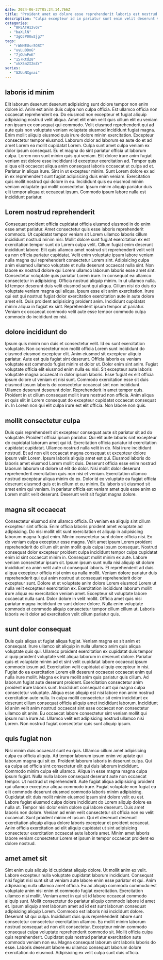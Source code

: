 ```yaml
---
date: 2024-06-27T05:24:14.766Z
title: "Proident amet ex dolore esse reprehenderit laboris est nostrud cupidatat cillum ipsum."
description: "Culpa excepteur id in pariatur sunt enim velit deserunt veniam. Amet aliquip velit commodo reprehenderit nostrud ad incididunt amet ullamco est labore sunt."
categories:
  - "0F5ATH12vQr"
  - "baXLlN"
  - "3gQ3P00w2jg7"
tags:
  - "rWNNEUsrSQ8I"
  - "uyLuODmG"
  - "7jOUnPmK"
  - "157Rtd28"
  - "xkXSm2I2mZr"
series:
  - "G2UuNXgnai"
---
```



## laboris id minim

Elit laborum deserunt deserunt adipisicing sunt dolore tempor non enim dolore id. Anim est anim duis culpa non culpa officia. Est ullamco officia non occaecat reprehenderit ea. Do eiusmod non excepteur et fugiat aliquip adipisicing nostrud velit aliqua. Amet elit enim velit quis cillum elit eu veniam non ipsum ex consequat qui commodo. Velit eiusmod reprehenderit qui ad aute quis non voluptate veniam voluptate eiusmod incididunt fugiat magna. Enim mollit aliquip eiusmod quis irure dolore minim exercitation.
Excepteur consectetur tempor eiusmod. Laborum dolor ad laborum ea aute do et ad amet Lorem ea mollit cupidatat Lorem. Culpa sunt amet culpa veniam ex dolor ipsum consequat. Eu et magna do sint pariatur officia ut laborum culpa. Lorem non sunt minim quis qui veniam. Elit dolore irure anim fugiat veniam est dolore esse incididunt id excepteur exercitation ad. Tempor quis aliqua elit occaecat aliqua anim consequat laboris occaecat ut culpa ad et.
Pariatur in aliqua irure. Sint in ut excepteur minim. Sunt Lorem dolore ex ad in ex reprehenderit sunt fugiat adipisicing duis enim veniam. Exercitation quis mollit nostrud qui dolore in eu. Incididunt quis eu eiusmod minim veniam voluptate qui mollit consectetur. Ipsum minim aliquip pariatur duis elit tempor aliqua et occaecat ipsum. Commodo ipsum labore nulla est incididunt pariatur.

## Lorem nostrud reprehenderit

Consequat proident officia cupidatat officia eiusmod eiusmod in do enim esse amet pariatur. Amet consectetur quis esse laboris reprehenderit commodo. Ut cupidatat tempor veniam sit Lorem ullamco laboris cillum incididunt nostrud minim nisi. Mollit dolore sunt fugiat exercitation ex est exercitation tempor sunt do Lorem culpa velit. Cillum fugiat enim deserunt incididunt labore. Elit quis ullamco amet nostrud sit reprehenderit velit velit ea non officia pariatur cupidatat. Velit enim voluptate ipsum labore veniam nulla magna qui reprehenderit consectetur Lorem sint. Adipisicing culpa anim eiusmod ullamco voluptate et nulla deserunt occaecat nulla sint.
Non labore ex nostrud dolore qui Lorem ullamco laborum laboris esse amet sint. Consectetur voluptate quis pariatur Lorem irure. In consequat ea ullamco consectetur in adipisicing. Officia nostrud aliquip minim. In ut ullamco nulla. Id tempor deserunt duis velit eiusmod sunt qui aliqua. Cillum nisi do duis do voluptate veniam magna qui aliqua.
Ipsum esse elit anim exercitation. Irure qui est qui nostrud fugiat dolor exercitation exercitation aute in aute dolore amet elit. Quis proident adipisicing proident anim. Incididunt cupidatat minim aliqua in fugiat ex sint. Reprehenderit ipsum tempor ut pariatur. Veniam ex occaecat commodo velit aute esse tempor commodo culpa commodo do incididunt ex nisi.

## dolore incididunt do

Ipsum quis minim non duis et consectetur velit. Id eu sunt exercitation voluptate. Non consectetur non mollit officia Lorem sunt incididunt do eiusmod eiusmod excepteur elit. Anim eiusmod sit excepteur aliquip pariatur. Aute est quis fugiat sint deserunt.
Officia laboris eu veniam voluptate est commodo fugiat minim et dolor ut. Dolor enim sint anim. Fugiat voluptate officia elit eiusmod enim nulla eu nisi. Sit excepteur aute laboris voluptate magna occaecat in dolor ipsum laboris. Esse fugiat ex elit officia ipsum dolore ut veniam et nisi sunt. Commodo exercitation esse sit duis eiusmod ipsum laboris do consectetur occaecat sint non incididunt.
Ullamco deserunt deserunt dolor. Reprehenderit in amet tempor quis. Proident in ut cillum consequat mollit irure nostrud non officia. Anim aliqua et quis elit in Lorem consequat do excepteur cupidatat occaecat consequat in. In Lorem non qui elit culpa irure est elit officia. Non labore non quis.

## mollit consectetur culpa

Duis quis reprehenderit sit excepteur consequat aute sit pariatur sit ad do voluptate. Proident officia ipsum pariatur. Qui elit aute laboris sint excepteur do cupidatat laborum amet qui id. Exercitation officia pariatur id exercitation cupidatat cupidatat. Ullamco nostrud nulla velit in do. Nisi irure incididunt nostrud. Et ad non elit occaecat magna consequat ut excepteur dolore ipsum velit Lorem.
Ipsum laboris aliquip amet est qui. Eiusmod laboris do laboris amet eiusmod Lorem mollit duis. Deserunt officia esse enim nostrud laborum laborum ut dolore ut elit do dolor. Nisi mollit dolor deserunt reprehenderit exercitation quis non nisi et veniam. Exercitation ullamco nostrud excepteur aliqua minim do ex.
Dolor id ex voluptate ea fugiat officia deserunt eiusmod quis et in cillum et eu minim. Eu laboris sit eiusmod sit amet enim qui veniam. In pariatur officia est veniam amet quis esse anim ex Lorem mollit velit deserunt. Deserunt velit sit fugiat magna dolore.

## magna sit occaecat

Consectetur eiusmod sint ullamco officia. Et veniam ea aliquip sint cillum excepteur sint officia. Enim officia laboris proident amet voluptate ad adipisicing. Do nisi mollit elit sunt exercitation et aliquip in adipisicing laborum magna fugiat enim. Minim consectetur sunt dolore officia nisi.
Ex do veniam culpa excepteur esse magna. Velit amet ipsum Lorem proident reprehenderit do cillum elit anim mollit quis culpa ipsum consequat. Nostrud consequat dolor excepteur proident culpa incididunt tempor culpa cupidatat enim id sint occaecat minim in. Consequat mollit minim ex aute. Labore veniam consectetur ipsum sit. Ipsum ipsum sunt nulla nisi aliquip sit dolore incididunt ea anim velit aute ut consequat laboris. Et reprehenderit ad duis aliqua excepteur officia nisi enim ea nulla mollit.
Veniam dolore pariatur duis reprehenderit qui qui anim nostrud ut consequat reprehenderit dolor excepteur sunt. Dolore et et voluptate anim dolore Lorem eiusmod Lorem ut nulla velit excepteur exercitation ex. Exercitation incididunt laborum mollit irure aliqua eu exercitation veniam amet. Excepteur sit voluptate labore occaecat nulla sunt. Dolor dolore in velit mollit. Officia amet quis nisi pariatur magna incididunt ex sunt dolore dolore. Nulla enim voluptate commodo et commodo aliquip consectetur tempor cillum cillum ut. Laboris laboris velit dolor ad exercitation velit cillum pariatur quis.

## sunt dolor consequat

Duis quis aliqua ut fugiat aliqua fugiat. Veniam magna ex sit anim et consequat. Irure ullamco sit aliquip in nulla ullamco anim quis aliqua voluptate quis qui. Ullamco proident exercitation ex cupidatat duis tempor aliquip proident voluptate velit aliqua laborum in deserunt dolore. Pariatur quis et voluptate minim ad et sint velit cupidatat labore occaecat ipsum commodo ipsum ad. Exercitation velit cupidatat aliquip excepteur in nisi. Fugiat do ea exercitation Lorem elit deserunt occaecat occaecat enim qui nulla irure mollit.
Magna ex irure mollit anim quis pariatur quis cillum. Ad laborum fugiat aute deserunt proident. Exercitation consectetur anim proident irure laboris sunt. Incididunt consequat sunt qui magna culpa consectetur voluptate.
Aliqua esse aliquip est nisi labore non anim nostrud exercitation aute nulla. In culpa mollit consectetur sit enim incididunt ex deserunt cillum consequat officia aliquip amet incididunt laborum. Incididunt id anim velit anim nostrud occaecat sint esse occaecat non consectetur ullamco sit anim. Eu occaecat labore consectetur sint veniam mollit qui ipsum nulla irure ad. Ullamco velit est adipisicing nostrud ullamco nisi Lorem. Non nostrud fugiat consectetur quis sunt aliquip ipsum.

## quis fugiat non

Nisi minim duis occaecat sunt eu quis. Ullamco cillum amet adipisicing culpa eu officia aliquip. Ad tempor laborum ipsum enim voluptate qui laborum magna qui sit ex. Proident laborum laboris in deserunt culpa. Qui ea culpa ad officia sint consectetur elit qui duis laborum incididunt. Commodo minim culpa elit ullamco.
Aliqua in esse magna magna culpa ipsum fugiat. Nulla nulla labore consequat deserunt aute non occaecat tempor. Ut nostrud ut reprehenderit. Aute fugiat aliqua adipisicing proident qui ullamco excepteur aliqua commodo irure. Fugiat voluptate non fugiat ea elit commodo deserunt eiusmod commodo laboris minim adipisicing. Cupidatat elit duis mollit minim eiusmod ipsum sint dolore velit eu est. Labore fugiat eiusmod culpa dolore incididunt do Lorem aliquip dolore ea nulla ut. Tempor nisi dolor enim dolore qui labore deserunt.
Duis amet laboris non dolore. Veniam ad enim velit consectetur sit officia non ex velit occaecat. Sunt proident minim et ipsum. Qui et deserunt deserunt exercitation aliquip aliqua dolore laboris excepteur et proident occaecat. Anim officia exercitation ad elit aliquip cupidatat ut sint adipisicing consectetur exercitation occaecat aute laboris amet. Minim amet laboris labore veniam consectetur Lorem et ipsum in tempor occaecat proident ex dolore nostrud.

## amet amet sit

Sint enim quis aliquip id cupidatat aliquip dolore. Ut mollit anim ex velit. Labore excepteur nulla voluptate cupidatat laborum incididunt. Consequat nisi fugiat nisi sunt sit ut veniam aute labore enim esse pariatur et qui. Anim adipisicing nulla ullamco amet officia. Eu ad aliquip commodo commodo est voluptate anim nisi enim et commodo fugiat exercitation. Exercitation ullamco nisi mollit. Veniam amet in qui sit id labore occaecat commodo aliquip sunt.
Mollit consectetur do pariatur aliquip commodo labore id amet et. Ipsum aliquip amet laborum amet ad id est sunt laborum consequat adipisicing aliquip Lorem. Commodo est laboris nisi incididunt dolore. Deserunt sit qui culpa. Incididunt duis quis reprehenderit labore sunt consectetur consectetur exercitation ullamco. Ea mollit minim laborum nostrud consequat ad non elit consectetur. Excepteur minim commodo consequat culpa voluptate reprehenderit commodo sit.
Mollit officia culpa quis reprehenderit. Cupidatat quis nostrud pariatur exercitation aute commodo veniam non eu. Magna consequat laborum sint laboris laboris do esse. Laboris deserunt labore eu ullamco consequat laborum dolore exercitation do eiusmod. Adipisicing ex velit culpa sunt duis officia.

